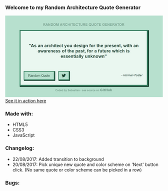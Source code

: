 ### Welcome to my Random Architecture Quote Generator
[![Image of the Random Quote Generator](preview.jpg "Quote Generator Preview")](https://sebam2k4.github.io/Random-Quote-Generator-JS)
[See it in action here](https://sebam2k4.github.io/Random-Quote-Generator-JS)

### Made with:
* HTML5
* CSS3
* JavaScript

### Changelog: 
* 22/08/2017: Added transition to background
* 20/08/2017: Pick unique new quote and color scheme on 'Next' button click. (No same quote or color scheme can be picked in a row)

### Bugs:
